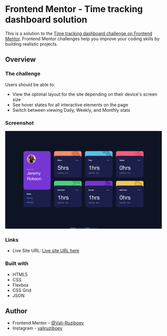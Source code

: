 # Frontend Mentor - Time tracking dashboard solution

This is a solution to the [Time tracking dashboard challenge on Frontend Mentor](https://www.frontendmentor.io/challenges/time-tracking-dashboard-UIQ7167Jw). Frontend Mentor challenges help you improve your coding skills by building realistic projects. 


## Overview

### The challenge

Users should be able to:

- View the optimal layout for the site depending on their device's screen size
- See hover states for all interactive elements on the page
- Switch between viewing Daily, Weekly, and Monthly stats

### Screenshot

![](./screenshot.png)


### Links

- Live Site URL: [Live site URL here](https://vali-ruziboev.github.io/Time-Tracking-Dashboard/)


### Built with

- HTML5 
- CSS
- Flexbox
- CSS Grid
- JSON

## Author

- Frontend Mentor - [@Vali-Ruziboev](https://www.frontendmentor.io/profile/Vali-Ruziboev)
- Instagram - [valiruziboev](https://www.instagram.com/valiruziboev/)

